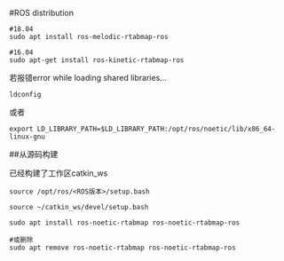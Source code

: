 #ROS distribution

```
#18.04
sudo apt install ros-melodic-rtabmap-ros

#16.04
sudo apt-get install ros-kinetic-rtabmap-ros
```


若报错error while loading shared libraries...
```
ldconfig
```
或者
```
export LD_LIBRARY_PATH=$LD_LIBRARY_PATH:/opt/ros/noetic/lib/x86_64-linux-gnu
```


##从源码构建

已经构建了工作区catkin_ws

```
source /opt/ros/<ROS版本>/setup.bash

source ~/catkin_ws/devel/setup.bash
```

```
sudo apt install ros-noetic-rtabmap ros-noetic-rtabmap-ros

#或删除
sudo apt remove ros-noetic-rtabmap ros-noetic-rtabmap-ros
```